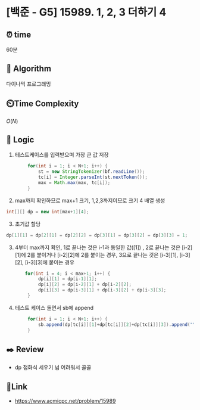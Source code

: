 # [백준 - G5] 15989. 1, 2, 3 더하기 4

## ⏰  **time**
60분

## :pushpin: **Algorithm**
다이나믹 프로그래밍

## ⏲️**Time Complexity**
$O(N)$

## :round_pushpin: **Logic**
1. 테스트케이스를 입력받으며 가장 큰 값 저장
```java
        for(int i = 1; i < N+1; i++) {
            st = new StringTokenizer(bf.readLine());
            tc[i] = Integer.parseInt(st.nextToken());
            max = Math.max(max, tc[i]);
        }
```
2. max까지 확인하므로 max+1 크기, 1,2,3까지이므로 크기 4 배열 생성
```java
int[][] dp = new int[max+1][4];
```
3. 초기값 할당
```java
dp[1][1] = dp[2][1] = dp[2][2] = dp[3][1] = dp[3][2] = dp[3][3] = 1;
```
3. 4부터 max까지 확인, 1로 끝나는 것은 i-1과 동일한 값([1]) , 2로 끝나는 것은 [i-2][1]에 2를 붙이거나 [i-2][2]에 2를 붙이는 경우, 3으로 끝나는 것은 [i-3][1], [i-3][2], [i-3][3]에 붙이는 경우
```java
       for(int i = 4; i < max+1; i++) {
            dp[i][1] = dp[i-1][1];
            dp[i][2] = dp[i-2][1] + dp[i-2][2];
            dp[i][3] = dp[i-3][1] + dp[i-3][2] + dp[i-3][3];
        }
```
4. 테스트 케이스 돌면서 sb에 append
```java
        for(int i = 1; i < N+1; i++) {
            sb.append(dp[tc[i]][1]+dp[tc[i]][2]+dp[tc[i]][3]).append("\n");
        }
```

## :black_nib: **Review**
- dp 점화식 세우기 넘 어려워서 골골

## 📡**Link**
- https://www.acmicpc.net/problem/15989
